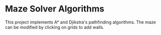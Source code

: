 # Maze Solver Algorithms

This project implements A* and Djikstra's pathfinding algorithms. The maze can be modified by clicking on grids to add walls. 
